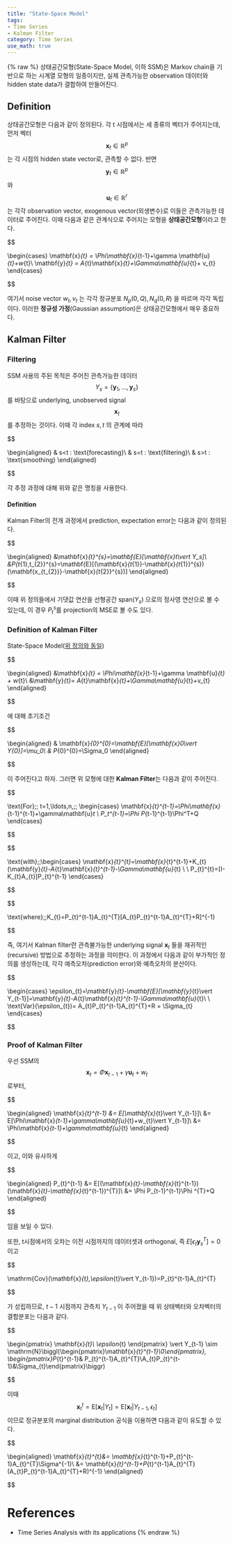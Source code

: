 ```yaml
---
title: "State-Space Model"
tags:
- Time Series
- Kalman Filter
category: Time Series
use_math: true
---
```

{% raw %}
상태공간모형(State-Space Model, 이하 SSM)은 Markov chain을 기반으로 하는 시계열 모형의 일종이지만, 실제 관측가능한 observation 데이터와 hidden state data가 결합하여 만들어진다.

## Definition

상태공간모형은 다음과 같이 정의된다. 각 t 시점에서는 세 종류의 벡터가 주어지는데, 먼저 벡터 $$\mathbf{x}_t \in \mathbb{R}^p$$ 는 각 시점의 hidden state vector로, 관측할 수 없다. 반면 $$\mathbf{y}_{t}\in \mathbb{R}^{p}$$ 와 $$\mathbf{u}_{t}\in\mathbb{R}^{r}$$ 는 각각 observation vector, exogenous vector(외생변수)로 이들은 관측가능한 데이터로 주어진다. 이때 다음과 같은 관계식으로 주어지는 모형을 **상태공간모형**이라고 한다.

$$

\begin{cases}
\mathbf{x}_{t} = \Phi\mathbf{x}_{t-1}+\gamma \mathbf{u}_{t}+w_{t}\\
\mathbf{y}_{t} = A_{t}\mathbf{x}_{t}+\Gamma\mathbf{u}_{t}+ v_{t} 
\end{cases}

$$

여기서 noise vector $w_{t}, v_{t}$ 는 각각 정규분포 $N_{p}(0,Q), N_q(0,R)$ 을 따르며 각각 독립이다. 이러한 **정규성 가정**(Gaussian assumption)은 상태공간모형에서 매우 중요하다.

## Kalman Filter
### Filtering

SSM 사용의 주된 목적은 주어진 관측가능한 데이터 $$Y_{s}=\{\mathbf{y}_{1},\ldots,\mathbf{y}_{s}\}$$ 를 바탕으로 underlying, unobserved signal $$\mathbf{x}_{t}$$ 를 추정하는 것이다. 이때 각 index $s,t$ 의 관계에 따라

$$

\begin{aligned}
& s<t : \text{forecasting}\\
& s=t : \text{filtering}\\
& s>t : \text{smoothing}
\end{aligned}

$$

각 추정 과정에 대해 위와 같은 명칭을 사용한다.

#### Definition
Kalman Filter의 전개 과정에서 prediction, expectation error는 다음과 같이 정의된다.

$$

\begin{aligned}
&\mathbf{x}_{t}^{s}=\mathbf{E}[\mathbf{x}_t\vert Y_s]\\
&P_{t_{1},t_{2}}^{s}=\mathbf{E}[(\mathbf{x}_{t_{1}}-\mathbf{x}_{t_{1}}^{s})(\mathbf{x_{t_{2}}}-\mathbf{x}_{t_{2}}^{s})]
\end{aligned}

$$

이때 위 정의들에서 기댓값 연산을 선형공간 $\text{span}(Y_s)$ 으로의 정사영 연산으로 볼 수 있는데, 이 경우 $P_{t}^{s}$를 projection의 MSE로 볼 수도 있다.

### Definition of Kalman Filter
State-Space Model([위 정의와 동일](##Definition))

$$

\begin{aligned}
&\mathbf{x}_{t} = \Phi\mathbf{x}_{t-1}+\gamma \mathbf{u}_{t} + w_{t}\\
&\mathbf{y}_{t}= A_{t}\mathbf{x}_{t}+\Gamma\mathbf{u}_{t}+v_{t}
\end{aligned}

$$

에 대해 초기조건

$$

\begin{aligned}
& \mathbf{x}_{0}^{0}=\mathbf{E}[\mathbf{x}_0\vert Y_{0}]=\mu_0\\
& P_{0}^{0}=\Sigma_0
\end{aligned}

$$

이 주어진다고 하자. 그러면 위 모형에 대한 **Kalman Filter**는 다음과 같이 주어진다.

$$

\text{For}\;\; t=1,\ldots,n,\;\;
\begin{cases}
\mathbf{x}_{t}^{t-1}=\Phi\mathbf{x}_{t-1}^{t-1}+\gamma\mathbf{u}_t \\
P_t^{t-1}=\Phi P_{t-1}^{t-1}\Phi^T+Q
\end{cases}

$$

$$

\text{with}\;\;\begin{cases}
\mathbf{x}_{t}^{t}=\mathbf{x}_{t}^{t-1}+K_{t}(\mathbf{y}_{t}-A_{t}\mathbf{x}_{t}^{t-1}-\Gamma\mathbf{u}_{t} \\
\\
P_{t}^{t}=[I-K_{t}A_{t}]P_{t}^{t-1}
\end{cases}

$$

$$

\text{where}\;\;K_{t}=P_{t}^{t-1}A_{t}^{T}[A_{t}P_{t}^{t-1}A_{t}^{T}+R]^{-1}

$$

즉, 여기서 Kalman filter란 관측불가능한 underlying signal $\mathbf{x}_{t}$ 들을 재귀적인(recursive) 방법으로 추정하는 과정을 의미한다.  이 과정에서 다음과 같이 부가적인 정의를 생성하는데, 각각 예측오차(prediction error)와 예측오차의 분산이다.

$$

\begin{cases}
\epsilon_{t}=\mathbf{y}_{t}-\mathbf{E}[\mathbf{y}_{t}\vert Y_{t-1}]=\mathbf{y}_{t}-A_{t}\mathbf{x}_{t}^{t-1}-\Gamma\mathbf{u}_{t}\\
\\
\text{Var}(\epsilon_{t})= A_{t}P_{t}^{t-1}A_{t}^{T}+R = \Sigma_{t}
\end{cases}

$$

### Proof of Kalman Filter
우선 SSM의 $$\mathbf{x}_{t}=\Phi\mathbf{x}_{t-1}+\gamma\mathbf{u}_{t}+w_{t}$$ 로부터,

$$

\begin{aligned}
\mathbf{x}_{t}^{t-1} &= E[\mathbf{x}_{t}\vert Y_{t-1}]\\
&= E[\Phi\mathbf{x}_{t-1}+\gamma\mathbf{u}_{t}+w_{t}\vert Y_{t-1}]\\
&= \Phi\mathbf{x}_{t-1}+\gamma\mathbf{u}_{t}
\end{aligned}

$$

이고, 이와 유사하게

$$

\begin{aligned}
P_{t}^{t-1} &= E[(\mathbf{x}_{t}-\mathbf{x}_{t}^{t-1})(\mathbf{x}_{t}-\mathbf{x}_{t}^{t-1})^{T}]\\
&= \Phi P_{t-1}^{t-1}\Phi ^{T}+Q
\end{aligned}

$$

임을 보일 수 있다.

또한, t시점에서의 오차는 이전 시점까지의 데이터셋과 orthogonal, 즉 $E[\epsilon_{t}\mathbf{y}_{s}^{T}]=0$ 이고

$$

\mathrm{Cov}(\mathbf{x}_{t},\epsilon_{t}\vert Y_{t-1})=P_{t}^{t-1}A_{t}^{T}

$$

가 성립하므로, $t-1$ 시점까지 관측치 $Y_{t-1}$ 이 주어졌을 때 위 상태벡터와 오차벡터의 결합분포는 다음과 같다.

$$

\begin{pmatrix} \mathbf{x}_{t}\\ \epsilon_{t} \end{pmatrix}
\vert Y_{t-1} 
\sim 
\mathrm{N}\biggl(\begin{pmatrix}\mathbf{x}_{t}^{t-1}\\0\end{pmatrix},
\begin{pmatrix}P_{t}^{t-1}& P_{t}^{t-1}A_{t}^{T}\\A_{t}P_{t}^{t-1}&\Sigma_{t}\end{pmatrix}\biggr)

$$

이때 $$\mathbf{x}_{t}^{t} = \mathrm{E}[\mathbf{x}_{t}\vert Y_{t}] = \mathrm{E}[\mathbf{x}_{t}\vert Y_{t-1},\epsilon_{t}]$$ 이므로 정규분포의 marginal distribution 공식을 이용하면 다음과 같이 유도할 수 있다.

$$

\begin{aligned}
\mathbf{x}_{t}^{t}&= \mathbf{x}_{t}^{t-1}+P_{t}^{t-1}A_{t}^{T}\Sigma^{-1}\\
&= \mathbf{x}_{t}^{t-1}+P_{t}^{t-1}A_{t}^{T}(A_{t}P_{t}^{t-1}A_{t}^{T}+R)^{-1}
\end{aligned}

$$

# References
- Time Series Analysis with its applications
{% endraw %}